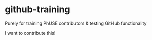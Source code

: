 # github-training
Purely for training PhUSE contributors &amp; testing GitHub functionality

I want to contribute this!
